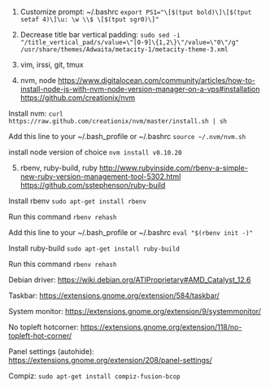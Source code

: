1. Customize prompt: ~/.bashrc
`export PS1="\[$(tput bold)\]\[$(tput setaf 4)\]\u: \w \\$ \[$(tput sgr0)\]"`

2. Decrease title bar vertical padding:
`sudo sed -i "/title_vertical_pad/s/value=\"[0-9]\{1,2\}\"/value=\"0\"/g" /usr/share/themes/Adwaita/metacity-1/metacity-theme-3.xml`  

3. vim, irssi, git, tmux

4. nvm, node
https://www.digitalocean.com/community/articles/how-to-install-node-js-with-nvm-node-version-manager-on-a-vps#installation
https://github.com/creationix/nvm

Install nvm:
`curl https://raw.github.com/creationix/nvm/master/install.sh | sh`

Add this line to your ~/.bash_profile or ~/.bashrc
`source ~/.nvm/nvm.sh`

install node version of choice 
`nvm install v0.10.20`

5. rbenv, ruby-build, ruby
http://www.rubyinside.com/rbenv-a-simple-new-ruby-version-management-tool-5302.html
https://github.com/sstephenson/ruby-build

Install rbenv
`sudo apt-get install rbenv`

Run this command
`rbenv rehash`

Add this line to your ~/.bash_profile or ~/.bashrc
`eval "$(rbenv init -)"`

Install ruby-build
`sudo apt-get install ruby-build`

Run this command
`rbenv rehash`

Debian driver:
https://wiki.debian.org/ATIProprietary#AMD_Catalyst_12.6

Taskbar:
https://extensions.gnome.org/extension/584/taskbar/

System monitor:
https://extensions.gnome.org/extension/9/systemmonitor/

No topleft hotcorner:
https://extensions.gnome.org/extension/118/no-topleft-hot-corner/

Panel settings (autohide):
https://extensions.gnome.org/extension/208/panel-settings/

Compiz:
`sudo apt-get install compiz-fusion-bcop`


